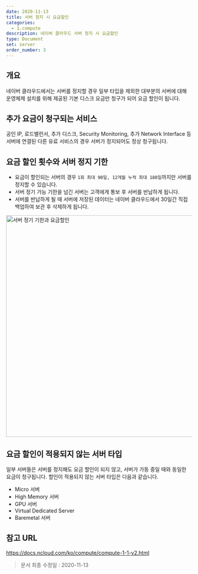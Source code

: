 ```yaml
---
date: 2020-11-13
title: 서버 정지 시 요금할인
categories:
  - 1.compute
description: 네이버 클라우드 서버 정지 시 요금할인
type: Document
set: server
order_number: 3
---
```


## 개요
네이버 클라우드에서는 서버를 정지할 경우 일부 타입을 제외한 대부분의 서버에 대해 운영체제 설치를 위해 제공된 기본 디스크 요금만 청구가 되어 요금 할인이 됩니다.

## 추가 요금이 청구되는 서비스
공인 IP, 로드밸런서, 추가 디스크, Security Monitoring, 추가 Network Interface 등 서버에 연결된 다른 유료 서비스의 경우 서버가 정지되어도 정상 청구됩니다.


## 요금 할인 횟수와 서버 정지 기한
- 요금이 할인되는 서버의 경우 `1회 최대 90일, 12개월 누적 최대 180일`까지만 서버를 정지할 수 있습니다. 
- 서버 정기 가능 기한을 넘긴 서버는 고객에게 통보 후 서버를 반납하게 됩니다.
- 서버를 반납하게 될 때 서버에 저장된 데이터는 네이버 클라우드에서 30일간 직접 백업하여 보관 후 삭제하게 됩니다.

<img src="../../images/ncp_server_stop_price_discount.png" alt="서버 정기 기한과 요금할인" style="width:600px;align:center">

## 요금 할인이 적용되지 않는 서버 타입
일부 서버들은 서버를 정지해도 요금 할인이 되지 않고, 서버가 가동 중일 때와 동일한 요금이 청구됩니다.
할인이 적용되지 않는 서버 타입은 다음과 같습니다.

- Micro 서버
- High Memory 서버
- GPU 서버
- Virtual Dedicated Server
- Baremetal 서버


## 참고 URL
<a href="https://docs.ncloud.com/ko/compute/compute-1-1-v2.html" target="_blank" style="word-break:break-all;">https://docs.ncloud.com/ko/compute/compute-1-1-v2.html</a>


> 문서 최종 수정일 : 2020-11-13